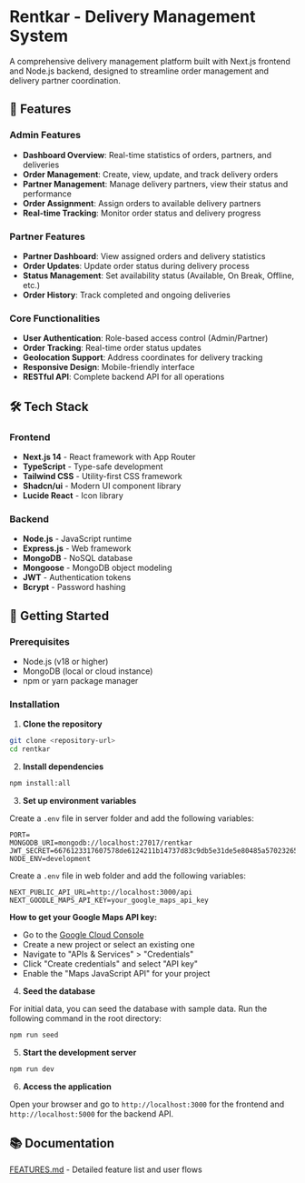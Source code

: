 # Rentkar - Delivery Management System

A comprehensive delivery management platform built with Next.js frontend and Node.js backend, designed to streamline order management and delivery partner coordination.

## 🚀 Features

### Admin Features
- **Dashboard Overview**: Real-time statistics of orders, partners, and deliveries
- **Order Management**: Create, view, update, and track delivery orders
- **Partner Management**: Manage delivery partners, view their status and performance
- **Order Assignment**: Assign orders to available delivery partners
- **Real-time Tracking**: Monitor order status and delivery progress

### Partner Features
- **Partner Dashboard**: View assigned orders and delivery statistics
- **Order Updates**: Update order status during delivery process
- **Status Management**: Set availability status (Available, On Break, Offline, etc.)
- **Order History**: Track completed and ongoing deliveries

### Core Functionalities
- **User Authentication**: Role-based access control (Admin/Partner)
- **Order Tracking**: Real-time order status updates
- **Geolocation Support**: Address coordinates for delivery tracking
- **Responsive Design**: Mobile-friendly interface
- **RESTful API**: Complete backend API for all operations

## 🛠️ Tech Stack

### Frontend
- **Next.js 14** - React framework with App Router
- **TypeScript** - Type-safe development
- **Tailwind CSS** - Utility-first CSS framework
- **Shadcn/ui** - Modern UI component library
- **Lucide React** - Icon library

### Backend
- **Node.js** - JavaScript runtime
- **Express.js** - Web framework
- **MongoDB** - NoSQL database
- **Mongoose** - MongoDB object modeling
- **JWT** - Authentication tokens
- **Bcrypt** - Password hashing

## 🚦 Getting Started

### Prerequisites
- Node.js (v18 or higher)
- MongoDB (local or cloud instance)
- npm or yarn package manager

### Installation

1. **Clone the repository**
  ```bash
  git clone <repository-url>
  cd rentkar
  ```

2. **Install dependencies**
  ```bash
  npm install:all
  ```

3. **Set up environment variables**

  Create a `.env` file in server folder and add the following variables:
  ```plaintext
  PORT=
  MONGODB_URI=mongodb://localhost:27017/rentkar
  JWT_SECRET=6676123317607578de6124211b14737d83c9db5e31de5e80485a570232658da89b7c1a7d97ebbcdd4975ee0243e25d44e36c47196d03f4a8790e30b41bbdbeb9
  NODE_ENV=development
  ```

  Create a `.env` file in web folder and add the following variables:
  ```plaintext
  NEXT_PUBLIC_API_URL=http://localhost:3000/api
  NEXT_GOODLE_MAPS_API_KEY=your_google_maps_api_key
  ```

  **How to get your Google Maps API key:**
  - Go to the [Google Cloud Console](https://console.cloud.google.com/)
  - Create a new project or select an existing one
  - Navigate to "APIs & Services" > "Credentials"
  - Click "Create credentials" and select "API key"
  - Enable the "Maps JavaScript API" for your project

4. **Seed the database**

  For initial data, you can seed the database with sample data. Run the following command in the root directory:
  ```bash
  npm run seed
  ```

5. **Start the development server**
  ```bash
  npm run dev
  ```

6. **Access the application**

  Open your browser and go to `http://localhost:3000` for the frontend and `http://localhost:5000` for the backend API.

## 📚 Documentation

[FEATURES.md](FEATURES.md) - Detailed feature list and user flows
